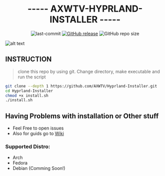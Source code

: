 <div align="center">

# ----- AXWTV-HYPRLAND-INSTALLER -----

  <a herf="https://github.com/AXWTV/Hyprland-Installer/commits/main">
    <img alt="last-commit" src="https://img.shields.io/github/last-commit/AXWTV/Hyprland-Installer?style=for-the-badge&color=89b4fa&logo=github&logoColor=D9E0EE&labelColor=302D41"></a> 
  <a href="https://github.com/AXWTV/Hyprland-DotFiles/releases/latest">
    <img alt="GitHub release" src="https://img.shields.io/github/v/release/AXWTV/Hyprland-DotFiles?style=for-the-badge&color=89b4fa&logo=github&logoColor=D9E0EE&labelColor=302D41"></a>
  <img alt="GitHub repo size" src="https://img.shields.io/github/repo-size/AXWTV/Hyprland-Installer?style=for-the-badge&color=89b4fa&logo=github&logoColor=D9E0EE&labelColor=302D41">

<br/>
</div>

![alt text](https://github.com/AXWTV/Hyprland-DotFiles/blob/main/.github/IMG/arch%20screenshot2s.jpg?raw=true)

## INSTRUCTION

> clone this repo by using git. Change directory, make executable and run the script
```bash
git clone --depth 1 https://github.com/AXWTV/Hyprland-Installer.git
cd Hyprland-Installer
chmod +x install.sh
./install.sh
```

## Having Problems with installation or Other stuff
- Feel Free to open issues
- Also for guids go to [Wiki](https://github.com/AXWTV/Hyprland-DotFiles/wiki)

### Supported Distro:
* Arch
* Fedora
* Debian (Comming Soon!)

